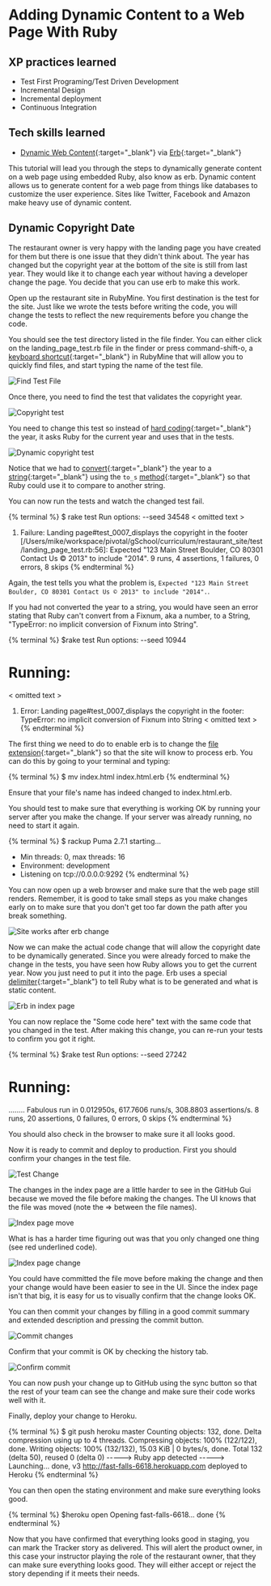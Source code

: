 # Adding Dynamic Content to a Web Page With Ruby

## XP practices learned
* Test First Programing/Test Driven Development
* Incremental Design
* Incremental deployment
* Continuous Integration

## Tech skills learned
* [Dynamic Web Content](http://en.wikipedia.org/wiki/Dynamic_web_page){:target="_blank"} via [Erb](http://en.wikipedia.org/wiki/ERuby){:target="_blank"}

This tutorial will lead you through the steps to dynamically generate content on a web
page using embedded Ruby, also know as erb. Dynamic content allows us to generate content for
a web page from things like databases to customize the user experience. Sites like Twitter, Facebook and Amazon
make heavy use of dynamic content.

## <a name="copyrightDate"></a>Dynamic Copyright Date

The restaurant owner is very happy with the landing page you have created for them but there is one issue
that they didn't think about. The year has changed but the copyright year at the bottom of the site is still
from last year. They would like it to change each year without having a developer change the page.
You decide that you can use erb to make this work.

Open up the restaurant site in RubyMine. You first destination is the test for the site. Just like
we wrote the tests before writing the code, you will change the tests to reflect the new requirements
before you change the code.

You should see the test directory listed in the file finder.
You can either click on the landing_page_test.rb file in the finder or press command-shift-o, a
[keyboard shortcut](http://www.jetbrains.com/ruby/docs/RubyMine_ReferenceCard_Mac.pdf){:target="_blank"}
in RubyMine that will allow you to quickly find files, and start typing the name of the test file.

![Find Test File](/images/dynamicWebPage/findTestFile.png)

Once there, you need to find the test that validates the copyright year.

![Copyright test](/images/dynamicWebPage/copyrightDateTest.png)

You need to change this test so instead of [hard coding](http://en.wikipedia.org/wiki/Hard_coding){:target="_blank"}
the year, it asks Ruby for the current year and uses that in the tests.

![Dynamic copyright test](/images/dynamicWebPage/dynamicCopyrightTest.png)

Notice that we had to [convert](https://pine.fm/LearnToProgram/?Chapter=04){:target="_blank"}
the year to a [string](https://pine.fm/LearnToProgram/?Chapter=02){:target="_blank"} using the
`to_s` [method](http://en.wikipedia.org/wiki/Method_(computer_programming)){:target="_blank"}
so that Ruby could use it to compare to another string.

You can now run the tests and watch the changed test fail.

{% terminal %}
$ rake test
Run options: --seed 34548
< omitted text >
  1) Failure:
Landing page#test_0007_displays the copyright in the footer [/Users/mike/workspace/pivotal/gSchool/curriculum/restaurant_site/test/landing_page_test.rb:56]:
Expected "123 Main Street Boulder, CO 80301 Contact Us © 2013" to include "2014".
9 runs, 4 assertions, 1 failures, 0 errors, 8 skips
{% endterminal %}

Again, the test tells you what the problem is, `Expected "123 Main Street Boulder, CO 80301 Contact Us © 2013" to include "2014".`.

If you had not converted the year to a string,
you would have seen an error stating that Ruby can't convert from a Fixnum, aka a number, to a
String, "TypeError: no implicit conversion of Fixnum into String".

{% terminal %}
$rake test
Run options: --seed 10944
# Running:
< omitted text >
  1) Error:
Landing page#test_0007_displays the copyright in the footer:
TypeError: no implicit conversion of Fixnum into String
< omitted text >
{% endterminal %}

The first thing we need to do to enable erb is to change the [file extension](http://en.wikipedia.org/wiki/Filename_extension){:target="_blank"}
so that the site will know to process erb. You can do this by going to your terminal and typing:

{% terminal %}
$ mv index.html index.html.erb
{% endterminal %}

Ensure that your file's name has indeed changed to index.html.erb.

You should test to make sure that everything is working OK by running your server after you
make the change. If your server was already running, no need to start it again.

{% terminal %}
$ rackup
Puma 2.7.1 starting...
* Min threads: 0, max threads: 16
* Environment: development
* Listening on tcp://0.0.0.0:9292
{% endterminal %}

You can now open up a web browser and make sure that the web page still renders. Remember, it is good
to take small steps as you make changes early on to make sure that you don't get too far down the path
after you break something.

![Site works after erb change](/images/dynamicWebPage/siteStillWorking.png)

Now we can make the actual code change that will allow the copyright date to be dynamically generated. Since you
were already forced to make the change in the tests, you have seen how Ruby allows you to get the current year.
Now you just need to put it into the page. Erb uses a special [delimiter](http://en.wikipedia.org/wiki/Delimiter){:target="_blank"}
to tell Ruby what is to be generated and what is static content.

![Erb in index page](/images/dynamicWebPage/erbInIndex.png)

You can now replace the "Some code here" text with the same code that you changed in the test. After making this
change, you can re-run your tests to confirm you got it right.

{% terminal %}
$rake test
Run options: --seed 27242
# Running:
........
Fabulous run in 0.012950s, 617.7606 runs/s, 308.8803 assertions/s.
8 runs, 20 assertions, 0 failures, 0 errors, 0 skips
{% endterminal %}

You should also check in the browser to make sure it all looks good.

Now it is ready to commit and deploy to production. First you should confirm your changes in the test file.

![Test Change](/images/dynamicWebPage/testChange.png)

The changes in the index page are a little harder to see in the GitHub Gui because we moved the file before
making the changes. The UI knows that the file was moved (note the => between the file names).

![Index page move](/images/dynamicWebPage/fileMove.png)

What is has a harder time figuring out was that you only changed one thing (see red underlined code).

![Index page change](/images/dynamicWebPage/indexPageChange.png)

You could have committed the file move before making the change and then your change would have been easier to
see in the UI. Since the index page isn't that big, it is easy for us to visually confirm that the change looks
OK.

You can then commit your changes by filling in a good commit summary and extended description and pressing the commit button.

![Commit changes](/images/dynamicWebPage/commitChange.png)

Confirm that your commit is OK by checking the history tab.

![Confirm commit](/images/dynamicWebPage/confirmCommit.png)

You can now push your change up to GitHub using the sync button so that the rest of your team can see the change and make sure their code works well with it.

Finally, deploy your change to Heroku.

{% terminal %}
$ git push heroku master
Counting objects: 132, done.
Delta compression using up to 4 threads.
Compressing objects: 100% (122/122), done.
Writing objects: 100% (132/132), 15.03 KiB | 0 bytes/s, done.
Total 132 (delta 50), reused 0 (delta 0)
-----> Ruby app detected
<other output>
-----> Launching... done, v3
       http://fast-falls-6618.herokuapp.com deployed to Heroku
{% endterminal %}

You can then open the stating environment and make sure everything looks good.

{% terminal %}
$heroku open
Opening fast-falls-6618... done
{% endterminal %}

Now that you have confirmed that everything looks good in staging, you can mark the Tracker story as delivered. This will alert the product owner, in this case your instructor playing the
role of the restaurant owner, that they can make sure everything looks good. They will either accept or reject the story depending if it meets their needs.

